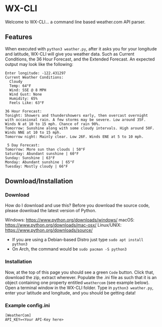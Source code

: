 # WX-CLI
Welcome to WX-CLI... a command line based weather.com API parser. 

## Features
When executed with `python3 weather.py`, after it asks you for your longitude and latitude, WX-CLI will give you weather data. Such as Current Conditions, the 36 Hour Forecast, and the Extended Forecast. An expected output may look like the following:

```Enter latitude: 37.77392
Enter longitude: -122.431297
Current Weather Conditions:
  Cloudy
  Temp: 64°F
  Wind: SSE @ 8 MPH
  Wind Gust: None
  Humidity: 65%
  Feels Like: 63°F

36 Hour Forecast:
Tonight: Showers and thundershowers early, then overcast overnight with occasional rain. A few storms may be severe. Low around 35F. Winds N at 10 to 15 mph. Chance of rain 90%.
Tomorrow: Sunshine along with some cloudy intervals. High around 50F. Winds NNE at 10 to 15 mph.
Tomorrow night: Mainly clear. Low 26F. Winds ENE at 5 to 10 mph.

 5 Day Forecast:
Tomorrow: More sun than clouds | 50°F
Saturday: Abundant sunshine | 60°F
Sunday: Sunshine | 63°F
Monday: Abundant sunshine | 65°F
Tuesday: Mostly cloudy | 66°F
```

## Download/Installation

### Download
How do I download and use this?
Before you download the source code, please download the latest version of Python.
 
Windows: https://www.python.org/downloads/windows/
macOS: https://www.python.org/downloads/mac-osx/
Linux/UNIX: https://www.python.org/downloads/source/
* If you are using a Debian-based Distro just type `sudo apt install python3`
* On Arch, the command would be `sudo pacman -S python3`

### Installation
Now, at the top of this page you should see a green `Code` button. Click that, download the zip, extract wherever. Populate the .ini file as such that it is an object containing one property entitled `weathercom` (see example below). Open a terminal window in the WX-CLI folder. Type in `python3 weather.py`, enter your latitude and longitude, and you should be getting data! 

### Example config.ini
```
[WeatherCom]
API_KEY=<Your API-Key here>
```
